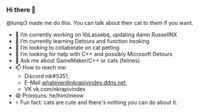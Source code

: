 ### Hi there 👋

@tunip3 made me do this. You can talk about their cat to them if you want.


- 🔭 I’m currently working on libLassebq, updating damn RussellNX
- 🌱 I’m currently learning Detours and function hooking
- 👯 I’m looking to collaborate on cat petting
- 🤔 I’m looking for help with C++ and possibly Microsoft Detours
- 💬 Ask me about GameMaker/C++ or cats (felines)
- 📫 How to reach me:
    - Discord nik#5351,
    - E-Mail whatever@nkrapivindev.ddns.net,
    - VK vk.com/nkrapivindev
- 😄 Pronouns: he/him/meow
- ⚡ Fun fact: cats are cute and there's nothing you can do about it.
